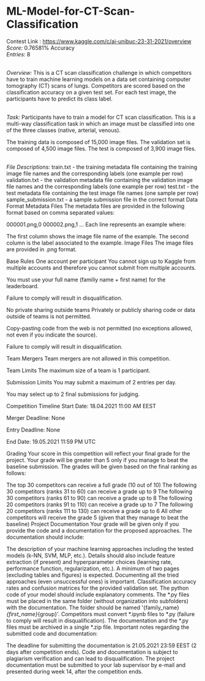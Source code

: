 # ML-Model-for-CT-Scan-Classification

Contest Link : https://www.kaggle.com/c/ai-unibuc-23-31-2021/overview
<br />*Score:* 0.76581% Accuracy
<br />*Entries:* 8




<br />*Overview:*
This is a CT scan classification challenge in which competitors have to train machine learning models on a data set containing computer tomography (CT) scans of lungs. Competitors are scored based on the classification accuracy on a given test set. For each test image, the participants have to predict its class label.




<br />*Task:*
Participants have to train a model for CT scan classification. This is a multi-way classification task in which an image must be classified into one of the three classes (native, arterial, venous).

The training data is composed of 15,000 image files. The validation set is composed of 4,500 image files. The test is composed of 3,900 image files.

<br />*File Descriptions:*
train.txt - the training metadata file containing the training image file names and the corresponding labels (one example per row)
validation.txt - the validation metadata file containing the validation image file names and the corresponding labels (one example per row)
test.txt - the test metadata file containing the test image file names (one sample per row)
sample_submission.txt - a sample submission file in the correct format
Data Format
Metadata Files
The metadata files are provided in the following format based on comma separated values:

000001.png,0
000002.png,1
...
Each line represents an example where:

The first column shows the image file name of the example.
The second column is the label associated to the example.
Image Files
The image files are provided in .png format.





Base Rules
One account per participant
You cannot sign up to Kaggle from multiple accounts and therefore you cannot submit from multiple accounts.

You must use your full name (familiy name + first name) for the leaderboard.

Failure to comply will result in disqualification.

No private sharing outside teams
Privately or publicly sharing code or data outside of teams is not permitted.

Copy-pasting code from the web is not permitted (no exceptions allowed, not even if you indicate the source).

Failure to comply will result in disqualification.

Team Mergers
Team mergers are not allowed in this competition.

Team Limits
The maximum size of a team is 1 participant.

Submission Limits
You may submit a maximum of 2 entries per day.

You may select up to 2 final submissions for judging.

Competition Timeline
Start Date: 18.04.2021 11:00 AM EEST

Merger Deadline: None

Entry Deadline: None

End Date: 19.05.2021 11:59 PM UTC

Grading
Your score in this competition will reflect your final grade for the project. Your grade will be greater than 5 only if you manage to beat the baseline submission. The grades will be given based on the final ranking as follows:

The top 30 competitors can receive a full grade (10 out of 10)
The following 30 competitors (ranks 31 to 60) can receive a grade up to 9
The following 30 competitors (ranks 61 to 90) can receive a grade up to 8
The following 20 competitors (ranks 91 to 110) can receive a grade up to 7
The following 20 competitors (ranks 111 to 130) can receive a grade up to 6
All other competitors will receive the grade 5 (given that they manage to beat the baseline)
Project Documentation
Your grade will be given only if you provide the code and a documentation for the proposed approaches. The documentation should include:

The description of your machine learning approaches including the tested models (k-NN, SVM, MLP, etc.). Details should also include feature extraction (if present) and hyperparameter choices (learning rate, performance function, regularization, etc.). A minimum of two pages (excluding tables and figures) is expected. Documenting all the tried approaches (even unsuccessful ones) is important.
Classification accuracy rates and confusion matrices for the provided validation set.
The python code of your model should include explanatory comments.
The *.py files must be placed in the same folder (without organization into subfolders) with the documentation. The folder should be named '{family_name}_{first_name}_{group}'.
Competitors must convert *.ipynb files to *.py (failure to comply will result in disqualification).
The documentation and the *.py files must be archived in a single *.zip file.
Important notes regarding the submitted code and documentation:

The deadline for submitting the documentation is 21.05.2021 23:59 EEST (2 days after competition ends).
Code and documentation is subject to plagiarism verification and can lead to disqualification.
The project documentation must be submitted to your lab supervisor by e-mail and presented during week 14, after the competition ends.
